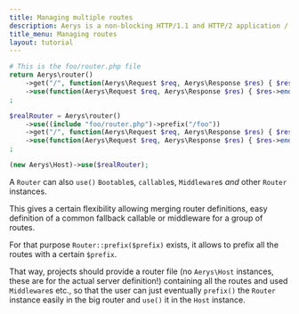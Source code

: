 ```yaml
---
title: Managing multiple routes
description: Aerys is a non-blocking HTTP/1.1 and HTTP/2 application / websocket / static file server.
title_menu: Managing routes
layout: tutorial
---
```


```php
# This is the foo/router.php file
return Aerys\router()
	->get("/", function(Aerys\Request $req, Aerys\Response $res) { $res->end("to-be-prefixed root"); })
	->use(function(Aerys\Request $req, Aerys\Response $res) { $res->end("fallback route, only for this router"); }))
;
```

```php
$realRouter = Aerys\router()
	->use((include "foo/router.php")->prefix("/foo"))
	->get("/", function(Aerys\Request $req, Aerys\Response $res) { $res->end("real root"); })
	->use(function(Aerys\Request $req, Aerys\Response $res) { $res->end("general fallback route"); }))
;

(new Aerys\Host)->use($realRouter);
```

A `Router` can also `use()` `Bootable`s, `callable`s, `Middleware`s _and_ other `Router` instances.

This gives a certain flexibility allowing merging router definitions, easy definition of a common fallback callable or middleware for a group of routes.

For that purpose `Router::prefix($prefix)` exists, it allows to prefix all the routes with a certain `$prefix`.

That way, projects should provide a router file (no `Aerys\Host` instances, these are for the actual server definition!) containing all the routes and used `Middleware`s etc., so that the user can just eventually `prefix()` the `Router` instance easily in the big router and `use()` it in the `Host` instance.